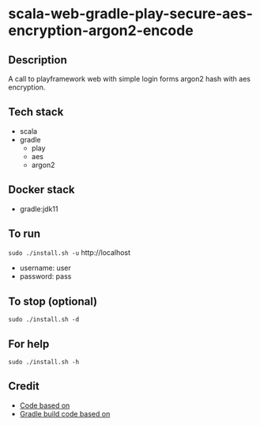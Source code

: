 # scala-web-gradle-play-secure-aes-encryption-argon2-encode

## Description
A call to playframework web
with simple login forms argon2 hash
with aes encryption.

## Tech stack
- scala
- gradle
  - play
  - aes
  - argon2

## Docker stack
- gradle:jdk11

## To run
`sudo ./install.sh -u`
http://localhost
- username: user
- password: pass

## To stop (optional)
`sudo ./install.sh -d`

## For help
`sudo ./install.sh -h`

## Credit
- [Code based on](https://github.com/alvinj/PlayFrameworkLoginAuthenticationExample.git)
- [Gradle build code based on](https://gradle.github.io/playframework/#dependency_configurations)

